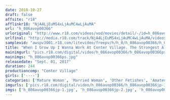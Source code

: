 ```yaml
---
date: 2018-10-27
draft: false
affsite: "r18"
afflinkr18: "NjA4LjEuMS4xLjAuMC4wLjAuMA"
url: "h_086avop00366"
urloriginal: "http://www.r18.com/videos/vod/movies/detail/-/id=h_086avop00366"
urlfinal: "http://media.r18.com/track/NjA4LjEuMS4xLjAuMC4wLjAuMA/videos/vod/movies/detail/-/id=h_086avop00366"
samplevid: "awspv3001.r18.com/litevideo/freepv/h/h_0/h_086avop00366/h_086avop00366_dmb_w.mp4"
title: "When I Grow Up I Wanna Work At Center Village. The Strongest All Nude Mature Woman And Married Woman Collection 20 Ladies/4 Hours"
mainimgurl: "pics.r18.com/digital/video/h_086avop00366/h_086avop00366ps.jpg"
mainimgs: "h_086avop00366ps.jpg"
releasedate: "Sept. 01, 2017"
duration: 244
productioncomp: "Center Village"
girls: ['----']
categories: ['Mature Woman', 'Married Woman', 'Other Fetishes', 'Amateur', 'Over 4 Hours', 'Hi-Def', 'AV OPEN 2017 Married Woman/Mature Woman Category']
imgurls: ['pics.r18.com/digital/video/h_086avop00366/h_086avop00366jp-1.jpg', 'pics.r18.com/digital/video/h_086avop00366/h_086avop00366jp-2.jpg', 'pics.r18.com/digital/video/h_086avop00366/h_086avop00366jp-3.jpg', 'pics.r18.com/digital/video/h_086avop00366/h_086avop00366jp-4.jpg', 'pics.r18.com/digital/video/h_086avop00366/h_086avop00366jp-5.jpg', 'pics.r18.com/digital/video/h_086avop00366/h_086avop00366jp-6.jpg', 'pics.r18.com/digital/video/h_086avop00366/h_086avop00366jp-7.jpg', 'pics.r18.com/digital/video/h_086avop00366/h_086avop00366jp-8.jpg', 'pics.r18.com/digital/video/h_086avop00366/h_086avop00366jp-9.jpg', 'pics.r18.com/digital/video/h_086avop00366/h_086avop00366jp-10.jpg', 'pics.r18.com/digital/video/h_086avop00366/h_086avop00366jp-11.jpg', 'pics.r18.com/digital/video/h_086avop00366/h_086avop00366jp-12.jpg', 'pics.r18.com/digital/video/h_086avop00366/h_086avop00366jp-13.jpg', 'pics.r18.com/digital/video/h_086avop00366/h_086avop00366jp-14.jpg', 'pics.r18.com/digital/video/h_086avop00366/h_086avop00366jp-15.jpg', 'pics.r18.com/digital/video/h_086avop00366/h_086avop00366jp-16.jpg', 'pics.r18.com/digital/video/h_086avop00366/h_086avop00366jp-17.jpg', 'pics.r18.com/digital/video/h_086avop00366/h_086avop00366jp-18.jpg', 'pics.r18.com/digital/video/h_086avop00366/h_086avop00366jp-19.jpg', 'pics.r18.com/digital/video/h_086avop00366/h_086avop00366jp-20.jpg']
imgs: ['h_086avop00366jp-1.jpg', 'h_086avop00366jp-2.jpg', 'h_086avop00366jp-3.jpg', 'h_086avop00366jp-4.jpg', 'h_086avop00366jp-5.jpg', 'h_086avop00366jp-6.jpg', 'h_086avop00366jp-7.jpg', 'h_086avop00366jp-8.jpg', 'h_086avop00366jp-9.jpg', 'h_086avop00366jp-10.jpg', 'h_086avop00366jp-11.jpg', 'h_086avop00366jp-12.jpg', 'h_086avop00366jp-13.jpg', 'h_086avop00366jp-14.jpg', 'h_086avop00366jp-15.jpg', 'h_086avop00366jp-16.jpg', 'h_086avop00366jp-17.jpg', 'h_086avop00366jp-18.jpg', 'h_086avop00366jp-19.jpg', 'h_086avop00366jp-20.jpg']
---
```

